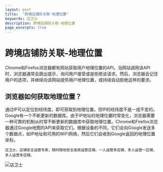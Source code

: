 ```yaml
---
layout: post
title:  "跨境店铺防关联-地理位置"
keywords: 店卫士
description: 跨境店铺防关联-地理位置 
page_excerpts: true
---
```

# 跨境店铺防关联-地理位置
Chrome和Firefox浏览器都有网站获取用户地理位置的API。当网站调用该API时，浏览器通常会跳出提示，询问用户接受或是拒绝该请求。然后，浏览器会记住用户的选项，并继续向该网站提供用户地理位置，或持续自动拒绝这样的要求。

## 浏览器如何获取地理位置？
通过IP可以定位到经纬度，即可获取到地理位置。但IP的经纬度不是一成不变的，Google有一个不断更新的数据库。由于IP地址的地理位置时常变化，浏览器需要一种可靠的机制从时常不断更新的数据库中获取地理位置。Chrome和Firefox浏览器通过Google地图的API来获取它们。根据设备的不同，它们会向Google发送多个数据点，如IP地址和可用的WiFi网络，然后它们会收到Google返回的地理位置坐标。

```
店卫士，店铺安全运营专家，随时随地安全高效运营店铺。一人运营多店铺，多人运营一店铺，多人运营多店铺。
```

![店卫士]({{site.baseurl}}/assets/banner.png)
